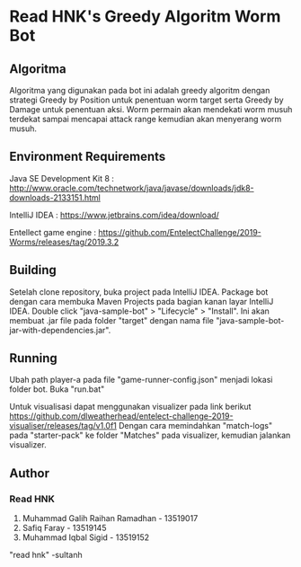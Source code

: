 # Read HNK's Greedy Algoritm Worm Bot

## Algoritma
Algoritma yang digunakan pada bot ini adalah greedy algoritm dengan strategi Greedy by Position untuk penentuan worm target serta Greedy by Damage untuk penentuan aksi. Worm permain akan mendekati worm musuh terdekat sampai mencapai attack range kemudian akan menyerang worm musuh.

## Environment Requirements

Java SE Development Kit 8 : http://www.oracle.com/technetwork/java/javase/downloads/jdk8-downloads-2133151.html

IntelliJ IDEA : https://www.jetbrains.com/idea/download/

Entellect game engine : https://github.com/EntelectChallenge/2019-Worms/releases/tag/2019.3.2

## Building

Setelah clone repository, buka project pada IntelliJ IDEA.
Package bot dengan cara membuka Maven Projects pada bagian kanan layar IntelliJ IDEA. Double click "java-sample-bot" > "Lifecycle" > "Install".
Ini akan membuat .jar file pada folder "target" dengan nama file "java-sample-bot-jar-with-dependencies.jar".

## Running 

Ubah path player-a pada file "game-runner-config.json" menjadi lokasi folder bot.
Buka "run.bat"

Untuk visualisasi dapat menggunakan visualizer pada link berikut
https://github.com/dlweatherhead/entelect-challenge-2019-visualiser/releases/tag/v1.0f1
Dengan cara memindahkan "match-logs" pada "starter-pack" ke folder "Matches" pada visualizer, kemudian jalankan visualizer.

## Author

### Read HNK
1. Muhammad Galih Raihan Ramadhan - 13519017
2. Safiq Faray - 13519145
3. Muhammad Iqbal Sigid - 13519152

"read hnk" -sultanh
